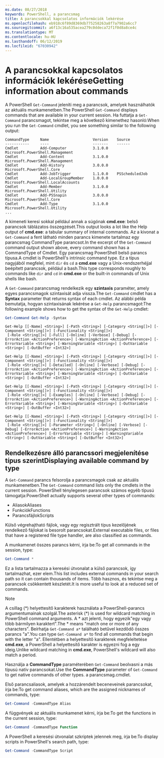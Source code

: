 ```yaml
---
ms.date: 08/27/2018
keywords: PowerShell, a parancsmag
title: A parancsokkal kapcsolatos információk lekérése
ms.openlocfilehash: eb918c6f89d8369db775258263a8f7a7902a6cc7
ms.sourcegitcommit: a6f13c16a535acea279c0ddeca72f1f0d8a8ce4c
ms.translationtype: MT
ms.contentlocale: hu-HU
ms.lasthandoff: 06/12/2019
ms.locfileid: "67030942"
---
```

# <a name="getting-information-about-commands"></a><span data-ttu-id="1f56b-103">A parancsokkal kapcsolatos információk lekérése</span><span class="sxs-lookup"><span data-stu-id="1f56b-103">Getting information about commands</span></span>

<span data-ttu-id="1f56b-104">A PowerShell `Get-Command` jeleníti meg a parancsok, amelyek használhatók az aktuális munkamenetben.</span><span class="sxs-lookup"><span data-stu-id="1f56b-104">The PowerShell `Get-Command` displays commands that are available in your current session.</span></span>
<span data-ttu-id="1f56b-105">Ha futtatja a `Get-Command` parancsmagot, tekintse meg a következő kimenethez hasonló:</span><span class="sxs-lookup"><span data-stu-id="1f56b-105">When you run the `Get-Command` cmdlet, you see something similar to the following output:</span></span>

```output
CommandType     Name                    Version    Source
-----------     ----                    -------    ------
Cmdlet          Add-Computer            3.1.0.0    Microsoft.PowerShell.Management
Cmdlet          Add-Content             3.1.0.0    Microsoft.PowerShell.Management
Cmdlet          Add-History             3.0.0.0    Microsoft.PowerShell.Core
Cmdlet          Add-JobTrigger          1.1.0.0    PSScheduledJob
Cmdlet          Add-LocalGroupMember    1.0.0.0    Microsoft.PowerShell.LocalAccounts
Cmdlet          Add-Member              3.1.0.0    Microsoft.PowerShell.Utility
Cmdlet          Add-PSSnapin            3.0.0.0    Microsoft.PowerShell.Core
Cmdlet          Add-Type                3.1.0.0    Microsoft.PowerShell.Utility
...
```

<span data-ttu-id="1f56b-106">A kimeneti keresi sokkal például annak a súgónak **cmd.exe**: belső parancsok táblázatos összegzését.</span><span class="sxs-lookup"><span data-stu-id="1f56b-106">This output looks a lot like the Help output of **cmd.exe**: a tabular summary of internal commands.</span></span> <span data-ttu-id="1f56b-107">Az a kivonat a `Get-Command` a fent látható minden parancs kimenete tartalmaz egy parancsmag CommandType parancsot.</span><span class="sxs-lookup"><span data-stu-id="1f56b-107">In the excerpt of the `Get-Command` command output shown above, every command shown has a CommandType of Cmdlet.</span></span> <span data-ttu-id="1f56b-108">Egy parancsmag PowerShell belső parancs típusa.</span><span class="sxs-lookup"><span data-stu-id="1f56b-108">A cmdlet is PowerShell's intrinsic command type.</span></span> <span data-ttu-id="1f56b-109">Ez a típus nagyjából megfelel, mint `dir` és `cd` a **cmd.exe** vagy a Unix-rendszerhéjjal beépített parancsok, például a bash.</span><span class="sxs-lookup"><span data-stu-id="1f56b-109">This type corresponds roughly to commands like `dir` and `cd` in **cmd.exe** or the built-in commands of Unix shells like bash.</span></span>

<span data-ttu-id="1f56b-110">A `Get-Command` parancsmag rendelkezik egy **szintaxis** paraméter, amely egyes parancsmagok szintaxisát adja vissza.</span><span class="sxs-lookup"><span data-stu-id="1f56b-110">The `Get-Command` cmdlet has a **Syntax** parameter that returns syntax of each cmdlet.</span></span> <span data-ttu-id="1f56b-111">Az alábbi példa bemutatja, hogyan szintaxisának lekérése a `Get-Help` parancsmagot:</span><span class="sxs-lookup"><span data-stu-id="1f56b-111">The following example shows how to get the syntax of the `Get-Help` cmdlet:</span></span>

```powershell
Get-Command Get-Help -Syntax
```

```output
Get-Help [[-Name] <String>] [-Path <String>] [-Category <String[]>] [-Component <String[]>] [-Functionality <String[]>]
 [-Role <String[]>] [-Full] [-Online] [-Verbose] [-Debug] [-ErrorAction <ActionPreference>] [-WarningAction <ActionPreference>] [-ErrorVariable <String>] [-WarningVariable <String>] [-OutVariable <String>] [-OutBuffer <Int32>]

Get-Help [[-Name] <String>] [-Path <String>] [-Category <String[]>] [-Component <String[]>] [-Functionality <String[]>]
 [-Role <String[]>] [-Detailed] [-Online] [-Verbose] [-Debug] [-ErrorAction <ActionPreference>] [-WarningAction <ActionPreference>] [-ErrorVariable <String>] [-WarningVariable <String>] [-OutVariable <String>] [-OutBuffer <Int32>]

Get-Help [[-Name] <String>] [-Path <String>] [-Category <String[]>] [-Component <String[]>] [-Functionality <String[]>]
 [-Role <String[]>] [-Examples] [-Online] [-Verbose] [-Debug] [-ErrorAction <ActionPreference>] [-WarningAction <ActionPreference>] [-ErrorVariable <String>] [-WarningVariable <String>] [-OutVariable <String>] [-OutBuffer <Int32>]

Get-Help [[-Name] <String>] [-Path <String>] [-Category <String[]>] [-Component <String[]>] [-Functionality <String[]>]
 [-Role <String[]>] [-Parameter <String>] [-Online] [-Verbose] [-Debug] [-ErrorAction <ActionPreference>] [-WarningAction <ActionPreference>] [-ErrorVariable <String>] [-WarningVariable <String>] [-OutVariable <String>] [-OutBuffer <Int32>]
```

## <a name="displaying-available-command-by-type"></a><span data-ttu-id="1f56b-112">Rendelkezésre álló parancssori megjelenítése típus szerint</span><span class="sxs-lookup"><span data-stu-id="1f56b-112">Displaying available command by type</span></span>

<span data-ttu-id="1f56b-113">A `Get-Command` parancs felsorolja a parancsmagok csak az aktuális munkamenetben.</span><span class="sxs-lookup"><span data-stu-id="1f56b-113">The `Get-Command` command lists only the cmdlets in the current session.</span></span> <span data-ttu-id="1f56b-114">PowerShell ténylegesen parancsok számos egyéb típusú támogatja:</span><span class="sxs-lookup"><span data-stu-id="1f56b-114">PowerShell actually supports several other types of commands:</span></span>

- <span data-ttu-id="1f56b-115">Aliasok</span><span class="sxs-lookup"><span data-stu-id="1f56b-115">Aliases</span></span>
- <span data-ttu-id="1f56b-116">Funkciók</span><span class="sxs-lookup"><span data-stu-id="1f56b-116">Functions</span></span>
- <span data-ttu-id="1f56b-117">Parancsfájlok</span><span class="sxs-lookup"><span data-stu-id="1f56b-117">Scripts</span></span>

<span data-ttu-id="1f56b-118">Külső végrehajtható fájlok, vagy egy regisztrált típus kezelőjének rendelkező fájlokat is besorolt parancsokat.</span><span class="sxs-lookup"><span data-stu-id="1f56b-118">External executable files, or files that have a registered file type handler, are also classified as commands.</span></span>

<span data-ttu-id="1f56b-119">A munkamenet összes parancs kérni, írja be:</span><span class="sxs-lookup"><span data-stu-id="1f56b-119">To get all commands in the session, type:</span></span>

```powershell
Get-Command *
```

<span data-ttu-id="1f56b-120">Ez a lista tartalmazza a keresési útvonalat a külső parancsok, így tartalmazhat, ezer elem.</span><span class="sxs-lookup"><span data-stu-id="1f56b-120">This list includes external commands in your search path so it can contain thousands of items.</span></span>
<span data-ttu-id="1f56b-121">Több hasznos, és tekintse meg a parancsok csökkentett készletét.</span><span class="sxs-lookup"><span data-stu-id="1f56b-121">It is more useful to look at a reduced set of commands.</span></span>

> [!NOTE]
> <span data-ttu-id="1f56b-122">A csillag (\*) helyettesítő karakterek használata a PowerShell-parancs argumentumainak szolgál.</span><span class="sxs-lookup"><span data-stu-id="1f56b-122">The asterisk (\*) is used for wildcard matching in PowerShell command arguments.</span></span> <span data-ttu-id="1f56b-123">A \* azt jelenti, hogy egyezik"egy vagy több bármilyen karaktert".</span><span class="sxs-lookup"><span data-stu-id="1f56b-123">The \* means "match one or more of any characters".</span></span> <span data-ttu-id="1f56b-124">Beírhatja `Get-Command a*` található betűvel kezdődő összes parancs "a".</span><span class="sxs-lookup"><span data-stu-id="1f56b-124">You can type `Get-Command a*` to find all commands that begin with the letter "a".</span></span> <span data-ttu-id="1f56b-125">Ellentétben a helyettesítő karakterek megfeleltetése **cmd.exe**, a PowerShell a helyettesítő karakter is egyezni fog a egy ideig.</span><span class="sxs-lookup"><span data-stu-id="1f56b-125">Unlike wildcard matching in **cmd.exe**, PowerShell's wildcard will also match a period.</span></span>

<span data-ttu-id="1f56b-126">Használja a **CommandType** paraméterében `Get-Command` beolvasni a más típusú natív parancsokat.</span><span class="sxs-lookup"><span data-stu-id="1f56b-126">Use the **CommandType** parameter of `Get-Command` to get native commands of other types.</span></span>
<span data-ttu-id="1f56b-127">a parancsmag.</span><span class="sxs-lookup"><span data-stu-id="1f56b-127">cmdlet.</span></span>

<span data-ttu-id="1f56b-128">Első parancsaliasok, amelyek a hozzárendelt beceneveinek parancsokat, írja be:</span><span class="sxs-lookup"><span data-stu-id="1f56b-128">To get command aliases, which are the assigned nicknames of commands, type:</span></span>

```powershell
Get-Command -CommandType Alias
```

<span data-ttu-id="1f56b-129">A függvények az aktuális munkamenet kérni, írja be:</span><span class="sxs-lookup"><span data-stu-id="1f56b-129">To get the functions in the current session, type:</span></span>

```powershell
Get-Command -CommandType Function
```

<span data-ttu-id="1f56b-130">A PowerShell a keresési útvonalat szkriptek jelennek meg, írja be:</span><span class="sxs-lookup"><span data-stu-id="1f56b-130">To display scripts in PowerShell's search path, type:</span></span>

```powershell
Get-Command -CommandType Script
```
